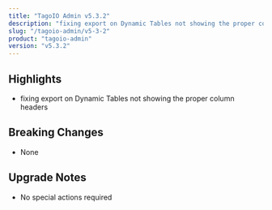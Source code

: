 ```yaml
---
title: "TagoIO Admin v5.3.2"
description: "fixing export on Dynamic Tables not showing the proper column headers"
slug: "/tagoio-admin/v5-3-2"
product: "tagoio-admin"
version: "v5.3.2"
---
```


## Highlights

- fixing export on Dynamic Tables not showing the proper column headers

## Breaking Changes

- None

## Upgrade Notes

- No special actions required
